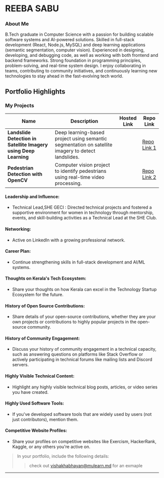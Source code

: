 # REEBA SABU

### About Me
B.Tech graduate in Computer Science with a passion for building scalable software systems and AI-powered solutions. Skilled in full-stack development (React, Node.js, MySQL) and deep learning applications (semantic segmentation, computer vision). Experienced in designing, developing, and debugging code, as well as working with both frontend and backend frameworks. Strong foundation in programming principles, problem-solving, and real-time system design. I enjoy collaborating in teams, contributing to community initiatives, and continuously learning new technologies to stay ahead in the fast-evolving tech world.


## Portfolio Highlights

### My Projects

| Name                | Description                                                               | Hosted Link                              | Repo Link                                                      |
|---------------------|---------------------------------------------------------------------------|------------------------------------------|----------------------------------------------------------------|
| **Landslide Detection in Satellite Imagery using Deep Learning**  |Deep learning-based project using semantic segmentation on satellite imagery to detect landslides.                                             |   | [Repo Link 1](https://github.com/Reeba20/landslide-detection)             |
| **Pedestrian Detection with OpenCV**  | Computer vision project to identify pedestrians using real-time video processing.                                           |    | [Repo Link 2](https://github.com/Reeba20/pedestrian-detection)             |

#### Leadership and Influence:

- Technical Lead,SHE GECI : Directed technical projects and fostered a supportive environment for women in technology through mentorship, events, and skill-building activities as a Technical Lead at the SHE Club.

#### Networking:

- Active on LinkedIn with a growing professional network.

#### Career Plan:

- Continue strengthening skills in full-stack development and AI/ML systems.

#### Thoughts on Kerala's Tech Ecosystem:

- Share your thoughts on how Kerala can excel in the Technology Startup Ecosystem for the future.

#### History of Open Source Contributions:

- Share details of your open-source contributions, whether they are your own projects or contributions to highly popular projects in the open-source community.

#### History of Community Engagement:

-  Discuss your history of community engagement in a technical capacity, such as answering questions on platforms like Stack Overflow or actively participating in technical forums like mailing lists and Discord servers.

#### Highly Visible Technical Content:

- Highlight any highly visible technical blog posts, articles, or video series you have created.

#### Highly Used Software Tools:

- If you've developed software tools that are widely used by users (not just contributors), mention them.

#### Competitive Website Profiles:

- Share your profiles on competitive websites like Exercism, HackerRank, Kaggle, or any others you're active on.



> In your portfolio, include the following details:
>> check out [vishakhabhayan@mulearn.md](./profiles/vishakhabhayan@mulearn.md) for an exmaple

---
